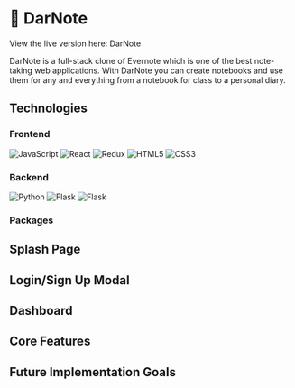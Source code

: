 # :blue_book: DarNote 

View the live version here: DarNote <!-- [add link here] -->

DarNote is a full-stack clone of Evernote which is one of the best note-taking web applications. With DarNote you can create notebooks and use them for any and everything from a notebook for class to a personal diary.

## Technologies

### Frontend
![JavaScript](https://img.shields.io/badge/javascript-%23323330.svg?style=for-the-badge&logo=javascript&logoColor=%23F7DF1E)
![React](https://img.shields.io/badge/react-%2320232a.svg?style=for-the-badge&logo=react&logoColor=%2361DAFB)
![Redux](https://img.shields.io/badge/redux-%23593d88.svg?style=for-the-badge&logo=redux&logoColor=white)
![HTML5](https://img.shields.io/badge/html5-%23E34F26.svg?style=for-the-badge&logo=html5&logoColor=white)
![CSS3](https://img.shields.io/badge/css3-%231572B6.svg?style=for-the-badge&logo=css3&logoColor=white)

### Backend
![Python](https://img.shields.io/badge/python-3670A0?style=for-the-badge&logo=python&logoColor=ffdd54)
![Flask](https://img.shields.io/badge/flask-%23000.svg?style=for-the-badge&logo=flask&logoColor=white)
![Flask](https://img.shields.io/badge/PostgreSQL-316192?style=for-the-badge&logo=postgresql&logoColor=white)

### Packages

## Splash Page
<!-- [add images/gif from finished site] -->

## Login/Sign Up Modal
<!-- [add images/gif from finished site] -->

## Dashboard
<!-- [add images/gif from finished site] -->

## Core Features
<!-- [add images/gif from finished site] -->

<!-- [add a cool element from site here] -->


## Future Implementation Goals
